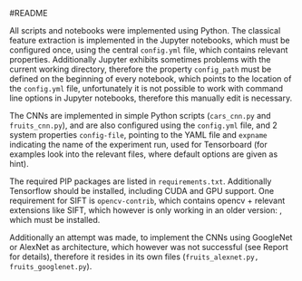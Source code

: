 #README

All scripts and notebooks were implemented using Python.
The classical feature extraction is implemented in the Jupyter notebooks, which must be configured once, using the 
central `config.yml` file, which contains relevant properties. Additionally Jupyter exhibits sometimes problems with the 
current working directory, therefore the property `config_path` must be defined on the beginning of every notebook,
which points to the location of the `config.yml` file, unfortunately it is not possible to work with command line
options in Jupyter notebooks, therefore this manually edit is necessary.

The CNNs are implemented in simple Python scripts (`cars_cnn.py` and `fruits_cnn.py`), and are also configured using the
`config.yml` file, and 2 system properties `config-file`, pointing to the YAML file and `expname` indicating the name
of the experiment run, used for Tensorboard (for examples look into the relevant files, where default options are given 
as hint).

The required PIP packages are listed in `requirements.txt`. Additionally Tensorflow should be installed, including CUDA
and GPU support. One requirement for SIFT is `opencv-contrib`, which contains opencv + relevant extensions like SIFT,
which however is only working in an older version: , which must be installed.

Additionally an attempt was made, to implement the CNNs using GoogleNet or AlexNet as architecture, which however was 
not successful (see Report for details), therefore it resides in its own files (`fruits_alexnet.py, fruits_googlenet.py`).
